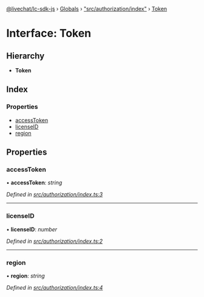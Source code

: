 [@livechat/lc-sdk-js](../README.md) › [Globals](../globals.md) › ["src/authorization/index"](../modules/_src_authorization_index_.md) › [Token](_src_authorization_index_.token.md)

# Interface: Token

## Hierarchy

* **Token**

## Index

### Properties

* [accessToken](_src_authorization_index_.token.md#accesstoken)
* [licenseID](_src_authorization_index_.token.md#licenseid)
* [region](_src_authorization_index_.token.md#region)

## Properties

###  accessToken

• **accessToken**: *string*

*Defined in [src/authorization/index.ts:3](https://github.com/livechat/lc-sdk-js/blob/e25bbbb/src/authorization/index.ts#L3)*

___

###  licenseID

• **licenseID**: *number*

*Defined in [src/authorization/index.ts:2](https://github.com/livechat/lc-sdk-js/blob/e25bbbb/src/authorization/index.ts#L2)*

___

###  region

• **region**: *string*

*Defined in [src/authorization/index.ts:4](https://github.com/livechat/lc-sdk-js/blob/e25bbbb/src/authorization/index.ts#L4)*
